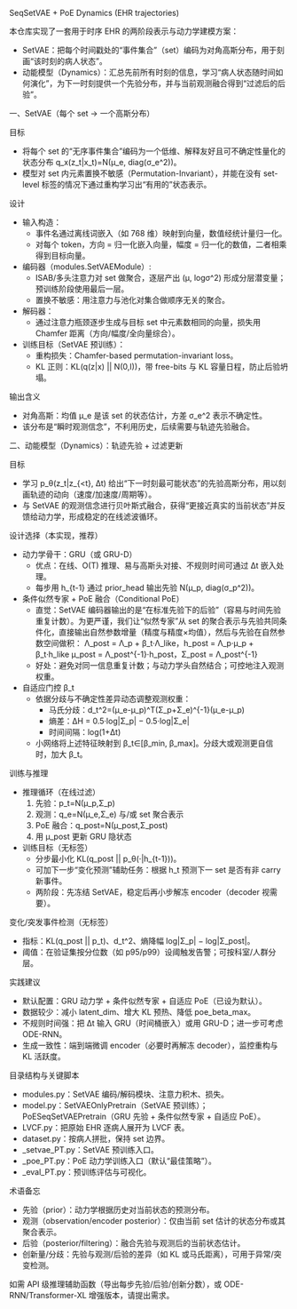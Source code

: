 SeqSetVAE + PoE Dynamics (EHR trajectories)

本仓库实现了一套用于时序 EHR 的两阶段表示与动力学建模方案：
- SetVAE：把每个时间戳处的“事件集合”（set）编码为对角高斯分布，用于刻画“该时刻的病人状态”。
- 动能模型（Dynamics）：汇总先前所有时刻的信息，学习“病人状态随时间如何演化”，为下一时刻提供一个先验分布，并与当前观测融合得到“过滤后的后验”。

一、SetVAE（每个 set → 一个高斯分布）

目标
- 将每个 set 的“无序事件集合”编码为一个低维、解释友好且可不确定性量化的状态分布 q_x(z_t|x_t)=N(μ_e, diag(σ_e^2))。
- 模型对 set 内元素置换不敏感（Permutation-Invariant），并能在没有 set-level 标签的情况下通过重构学习出“有用的”状态表示。

设计
- 输入构造：
  - 事件名通过离线词嵌入（如 768 维）映射到向量，数值经统计量归一化。
  - 对每个 token，方向 = 归一化嵌入向量，幅度 = 归一化的数值，二者相乘得到目标向量。
- 编码器（modules.SetVAEModule）:
  - ISAB/多头注意力对 set 做聚合，逐层产出 (μ, logσ^2) 形成分层潜变量；预训练阶段使用最后一层。
  - 置换不敏感：用注意力与池化对集合做顺序无关的聚合。
- 解码器：
  - 通过注意力瓶颈逐步生成与目标 set 中元素数相同的向量，损失用 Chamfer 距离（方向/幅度/全向量综合）。
- 训练目标（SetVAE 预训练）：
  - 重构损失：Chamfer-based permutation-invariant loss。
  - KL 正则：KL(q(z|x) || N(0,I))，带 free-bits 与 KL 容量日程，防止后验坍塌。

输出含义
- 对角高斯：均值 μ_e 是该 set 的状态估计，方差 σ_e^2 表示不确定性。
- 该分布是“瞬时观测信念”，不利用历史，后续需要与轨迹先验融合。

二、动能模型（Dynamics）：轨迹先验 + 过滤更新

目标
- 学习 p_θ(z_t|z_{<t}, Δt) 给出“下一时刻最可能状态”的先验高斯分布，用以刻画轨迹的动向（速度/加速度/周期等）。
- 与 SetVAE 的观测信念进行贝叶斯式融合，获得“更接近真实的当前状态”并反馈给动力学，形成稳定的在线滤波循环。

设计选择（本实现，推荐）
- 动力学骨干：GRU（或 GRU-D）
  - 优点：在线、O(T) 推理、易与高斯头对接、不规则时间可通过 Δt 嵌入处理。
  - 每步用 h_{t-1} 通过 prior_head 输出先验 N(μ_p, diag(σ_p^2))。
- 条件似然专家 + PoE 融合（Conditional PoE）
  - 直觉：SetVAE 编码器输出的是“在标准先验下的后验”（容易与时间先验重复计数）。为更严谨，我们让“似然专家”从 set 的聚合表示与先验共同条件化，直接输出自然参数增量（精度与精度×均值），然后与先验在自然参数空间做积：
    Λ_post = Λ_p + β_t·Λ_like，h_post = Λ_p·μ_p + β_t·h_like
    μ_post = Λ_post^{-1}·h_post，Σ_post = Λ_post^{-1}
  - 好处：避免对同一信息重复计数；与动力学头自然结合；可控地注入观测权重。
- 自适应门控 β_t
  - 依据分歧与不确定性差异动态调整观测权重：
    - 马氏分歧：d_t^2=(μ_e-μ_p)^T(Σ_p+Σ_e)^{-1}(μ_e-μ_p)
    - 熵差：ΔH = 0.5·log|Σ_p| − 0.5·log|Σ_e|
    - 时间间隔：log(1+Δt)
  - 小网络将上述特征映射到 β_t∈[β_min, β_max]。分歧大或观测更自信时，加大 β_t。

训练与推理
- 推理循环（在线过滤）
  1) 先验：p_t=N(μ_p,Σ_p)
  2) 观测：q_e=N(μ_e,Σ_e) 与/或 set 聚合表示
  3) PoE 融合：q_post=N(μ_post,Σ_post)
  4) 用 μ_post 更新 GRU 隐状态
- 训练目标（无标签）
  - 分步最小化 KL(q_post || p_θ(·|h_{t-1}))。
  - 可加下一步“变化预测”辅助任务：根据 h_t 预测下一 set 是否有非 carry 新事件。
  - 两阶段：先冻结 SetVAE，稳定后再小步解冻 encoder（decoder 视需要）。

变化/突发事件检测（无标签）
- 指标：KL(q_post || p_t)、d_t^2、熵降幅 log|Σ_p| − log|Σ_post|。
- 阈值：在验证集按分位数（如 p95/p99）设阈触发告警；可按科室/人群分层。

实践建议
- 默认配置：GRU 动力学 + 条件似然专家 + 自适应 PoE（已设为默认）。
- 数据较少：减小 latent_dim、增大 KL 预热、降低 poe_beta_max。
- 不规则时间强：把 Δt 输入 GRU（时间桶嵌入）或用 GRU-D；进一步可考虑 ODE-RNN。
- 生成一致性：端到端微调 encoder（必要时再解冻 decoder），监控重构与 KL 活跃度。

目录结构与关键脚本
- modules.py：SetVAE 编码/解码模块、注意力积木、损失。
- model.py：SetVAEOnlyPretrain（SetVAE 预训练）；PoESeqSetVAEPretrain（GRU 先验 + 条件似然专家 + 自适应 PoE）。
- LVCF.py：把原始 EHR 逐病人展开为 LVCF 表。
- dataset.py：按病人拼批，保持 set 边界。
- _setvae_PT.py：SetVAE 预训练入口。
- _poe_PT.py：PoE 动力学训练入口（默认“最佳策略”）。
- _eval_PT.py：预训练评估与可视化。

术语备忘
- 先验（prior）：动力学根据历史对当前状态的预测分布。
- 观测（observation/encoder posterior）：仅由当前 set 估计的状态分布或其聚合表示。
- 后验（posterior/filtering）：融合先验与观测后的当前状态估计。
- 创新量/分歧：先验与观测/后验的差异（如 KL 或马氏距离），可用于异常/突变检测。

如需 API 级推理辅助函数（导出每步先验/后验/创新分数），或 ODE-RNN/Transformer-XL 增强版本，请提出需求。
